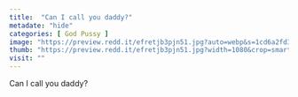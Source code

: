 ```yaml
---
title:  "Can I call you daddy?"
metadate: "hide"
categories: [ God Pussy ]
image: "https://preview.redd.it/efretjb3pjn51.jpg?auto=webp&s=1cd6a2fd311dc223a0980f2bf081f6ea019de087"
thumb: "https://preview.redd.it/efretjb3pjn51.jpg?width=1080&crop=smart&auto=webp&s=688d1f3fcfe4363f026acc89ca08a91c871dc280"
visit: ""
---
```

Can I call you daddy?
